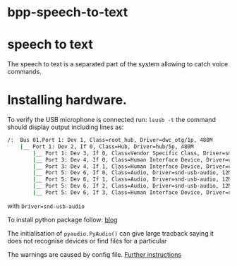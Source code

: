# bpp-speech-to-text

# speech to text 

The speech to text is a separated part of the system allowing to catch voice commands.

# Installing hardware.

To verify the USB microphone is connected run: 
`lsusb -t` 
the command should display output including lines as:

```bash
/:  Bus 01.Port 1: Dev 1, Class=root_hub, Driver=dwc_otg/1p, 480M
    |__ Port 1: Dev 2, If 0, Class=Hub, Driver=hub/5p, 480M
        |__ Port 1: Dev 3, If 0, Class=Vendor Specific Class, Driver=smsc95xx, 480M
        |__ Port 3: Dev 4, If 0, Class=Human Interface Device, Driver=usbhid, 1.5M
        |__ Port 3: Dev 4, If 1, Class=Human Interface Device, Driver=usbhid, 1.5M
        |__ Port 5: Dev 6, If 0, Class=Audio, Driver=snd-usb-audio, 12M
        |__ Port 5: Dev 6, If 1, Class=Audio, Driver=snd-usb-audio, 12M
        |__ Port 5: Dev 6, If 2, Class=Audio, Driver=snd-usb-audio, 12M
        |__ Port 5: Dev 6, If 3, Class=Human Interface Device, Driver=usbhid, 12M
```
with `Driver=snd-usb-audio`

To install python package follow: [blog](https://makersportal.com/blog/2018/8/23/recording-audio-on-the-raspberry-pi-with-python-and-a-usb-microphone)

The initialisation of `pyaudio.PyAudio()` can give large tracback saying it does not recognise devices or find files for a particular

The warnings are caused by config file. [Further instructions](https://stackoverflow.com/questions/7088672/pyaudio-working-but-spits-out-error-messages-each-time/17673011#17673011)

